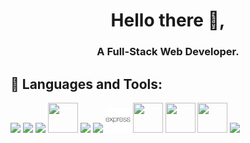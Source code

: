 <h1 align="center">Hello there 👋, </h1>
<h3 align="center">A Full-Stack Web Developer.</h3>

## 🚀 Languages and Tools:
<p align="left"> 
   <img src="https://img.icons8.com/color/48/000000/javascript.png"/>
   <img src="https://img.icons8.com/color/48/000000/html-5.png"/>
     <img src="https://img.icons8.com/color/48/000000/css3.png"/> 
  <img src="https://img.icons8.com/ios-filled/512/typescript.png"  width="48" height="48"/> 
  <img src="https://img.icons8.com/color/48/000000/redux.png"/> 
    <img src="https://img.icons8.com/fluency/48/000000/node-js.png"/> 
    <img src="https://raw.githubusercontent.com/devicons/devicon/master/icons/express/express-original-wordmark.svg"        alt="express" width="40" height="40"/> 
   <img src="https://img.icons8.com/color/512/mongodb.png" width="48" height="48"/> 
    <img src="https://img.icons8.com/color/48/000000/bootstrap.png" width="48" height="48"/>  
    <img src="https://img.icons8.com/color/512/material-ui.png" width="48" height="48"/>   
    <img src="https://img.icons8.com/color/48/000000/git.png"/> 
    
</p>
<br />
